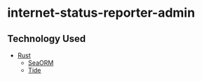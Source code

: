 # internet-status-reporter-admin
## Technology Used
- [Rust](https://www.rust-lang.org/)
  - [SeaORM](https://www.sea-ql.org/SeaORM/)
  - [Tide](https://docs.rs/tide/latest/tide/)
